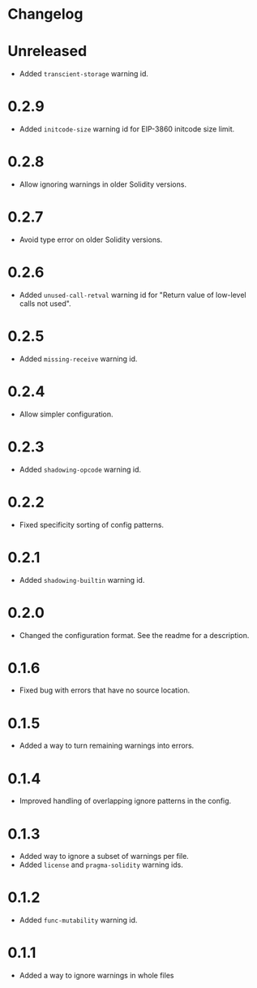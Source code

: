 # Changelog

# Unreleased

- Added `transcient-storage` warning id.

# 0.2.9

- Added `initcode-size` warning id for EIP-3860 initcode size limit.

# 0.2.8

- Allow ignoring warnings in older Solidity versions.

# 0.2.7

- Avoid type error on older Solidity versions.

# 0.2.6

- Added `unused-call-retval` warning id for "Return value of low-level calls not used".

# 0.2.5

- Added `missing-receive` warning id.

# 0.2.4

- Allow simpler configuration.

# 0.2.3

- Added `shadowing-opcode` warning id.

# 0.2.2

- Fixed specificity sorting of config patterns.

# 0.2.1

- Added `shadowing-builtin` warning id.

# 0.2.0

- Changed the configuration format. See the readme for a description.

# 0.1.6

- Fixed bug with errors that have no source location.

# 0.1.5

- Added a way to turn remaining warnings into errors.

# 0.1.4

- Improved handling of overlapping ignore patterns in the config.

# 0.1.3

- Added way to ignore a subset of warnings per file.
- Added `license` and `pragma-solidity` warning ids.

# 0.1.2

- Added `func-mutability` warning id.

# 0.1.1

- Added a way to ignore warnings in whole files
